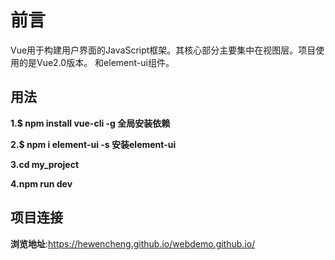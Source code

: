 # 前言

Vue用于构建用户界面的JavaScript框架。其核心部分主要集中在视图层。项目使用的是Vue2.0版本。
和element-ui组件。



## 用法

**1.$ npm install vue-cli -g 全局安装依赖**

**2.$ npm i element-ui -s 安装element-ui**

**3.cd my_project**

**4.npm run dev**



## 项目连接

**浏览地址**:https://hewencheng.github.io/webdemo.github.io/
